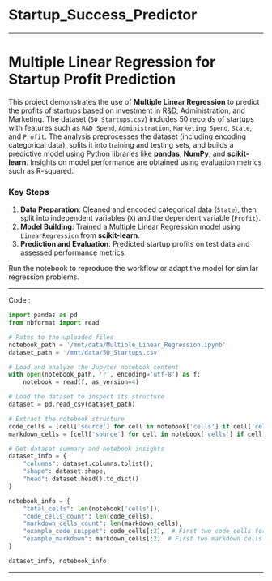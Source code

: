 # Startup_Success_Predictor



---

# **Multiple Linear Regression for Startup Profit Prediction**

This project demonstrates the use of **Multiple Linear Regression** to predict the profits of startups based on investment in R&D, Administration, and Marketing. The dataset (`50_Startups.csv`) includes 50 records of startups with features such as `R&D Spend`, `Administration`, `Marketing Spend`, `State`, and `Profit`. The analysis preprocesses the dataset (including encoding categorical data), splits it into training and testing sets, and builds a predictive model using Python libraries like **pandas**, **NumPy**, and **scikit-learn**. Insights on model performance are obtained using evaluation metrics such as R-squared.

### Key Steps
1. **Data Preparation**: Cleaned and encoded categorical data (`State`), then split into independent variables (`X`) and the dependent variable (`Profit`).  
2. **Model Building**: Trained a Multiple Linear Regression model using `LinearRegression` from **scikit-learn**.  
3. **Prediction and Evaluation**: Predicted startup profits on test data and assessed performance metrics.  

Run the notebook to reproduce the workflow or adapt the model for similar regression problems.

---

Code :

```python
import pandas as pd
from nbformat import read

# Paths to the uploaded files
notebook_path = '/mnt/data/Multiple_Linear_Regression.ipynb'
dataset_path = '/mnt/data/50_Startups.csv'

# Load and analyze the Jupyter notebook content
with open(notebook_path, 'r', encoding='utf-8') as f:
    notebook = read(f, as_version=4)

# Load the dataset to inspect its structure
dataset = pd.read_csv(dataset_path)

# Extract the notebook structure
code_cells = [cell['source'] for cell in notebook['cells'] if cell['cell_type'] == 'code']
markdown_cells = [cell['source'] for cell in notebook['cells'] if cell['cell_type'] == 'markdown']

# Get dataset summary and notebook insights
dataset_info = {
    "columns": dataset.columns.tolist(),
    "shape": dataset.shape,
    "head": dataset.head().to_dict()
}

notebook_info = {
    "total_cells": len(notebook['cells']),
    "code_cells_count": len(code_cells),
    "markdown_cells_count": len(markdown_cells),
    "example_code_snippet": code_cells[:2],  # First two code cells for reference
    "example_markdown": markdown_cells[:2]  # First two markdown cells for reference
}

dataset_info, notebook_info
```
---
